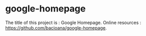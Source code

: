 # google-homepage

The title of this project is : Google Homepage.
Online resources : https://github.com/bacioana/google-homepage.